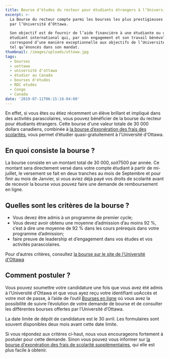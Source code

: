 ```yaml
---
title: Bourse d’études du recteur pour étudiants étrangers à l’Université d'Ottawa
excerpt: >-
  La Bourse du recteur compte parmi les bourses les plus prestigieuses offertes
  par l’Université d’Ottawa.

  Son objectif est de fournir de l’aide financière à une étudiante ou un
  étudiant international qui, par son engagement et son travail bénévole,
  correspond d’une manière exceptionnelle aux objectifs de l’Université d’Ottawa
  tel qu’énoncés dans son mandat.
thumbnail: /images/uploads/uttowa.jpg
tags:
  - bourses
  - uottawa
  - université d'ottawa
  - étudier au Canada
  - bourses d'études
  - RDC etudes
  - Congo
  - Canada
date: '2019-07-11T06:15:18-04:00'
---
```

En effet, si vous êtes ou étiez récemment un élève brillant et impliqué dans des activités parascolaires, vous pouvez bénéficier de la bourse du recteur pour étudiants étrangers. Cette bourse d'une valeur totale de 30 000 dollars canadiens, combinée à [la bourse d’exonération des frais des scolarités](/articles/2018-07-30-étudier-à-coûts-réduits-à-l-université-d-ottawa), vous permet d’étudier quasi-gratuitement à l'Université d'Ottawa.

## En quoi consiste la bourse ?

La bourse consiste en un montant total de 30 000$, soit 7 500$ par année. Ce montant sera directement versé dans votre compte étudiant à partir de mi-juillet, le versement se fait en deux tranches au mois de  Septembre et pour finir au mois de Janvier, si vous aviez déjà payé vos droits de scolarité avant de recevoir la bourse vous pouvez faire une demande de remboursement en ligne.

## Quelles sont les critères de la bourse ?

* Vous devez être admis à un programme de premier cycle;
* Vous devez avoir obtenu une moyenne d’admission d’au moins 92 %, c’est à dire une moyenne de 92 % dans les cours prérequis dans votre programme d’admission;
* faire preuve de leadership et d’engagement dans vos études et vos activités parascolaires.

Pour d’autres critères, consultez <a href="https://bourses.uottawa.ca/p/a/17832/" target="_blank" rel="nofollow noreferrer">la bourse sur le site de l'Université d'Ottawa</a>

## Comment postuler ?

Vous pouvez soumettre votre candidature une fois que vous avez été admis à l’Université d′Ottawa et que vous ayez reçu votre identifiant uoAccès et votre mot de passe, à l’aide de l’outil <a href="https://scholarships.uottawa.ca/" target="_blank" rel="nofollow noreferrer">Bourses en ligne</a> où vous avez la possibilité de suivre l’évolution de votre demande de bourse et de consulter les différentes bourses offertes par l’Université d′Ottawa.

La date limite de dépôt de candidature est le 30 avril. Les formulaires sont souvent disponibles deux mois avant cette date limite. 

Si vous répondez aux critères ci-haut, nous vous encourageons fortement à postuler pour cette demande. Sinon vous pouvez vous informer sur [la bourse d'exonération des frais de scolarité supplémentaires](/articles/2018-07-30-étudier-à-coûts-réduits-à-l-université-d-ottawa), qui elle est plus facile à obtenir.
